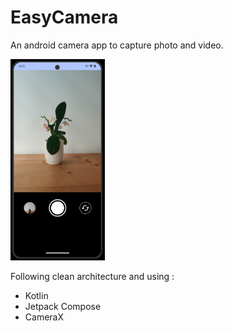 # EasyCamera
An android camera app to capture photo and video.

<img src="https://github.com/mrxx0/easycamera/blob/main/data/mockup_easycamera.jpg" width=30% height=30%>

Following clean architecture and using :

- Kotlin
- Jetpack Compose
- CameraX
